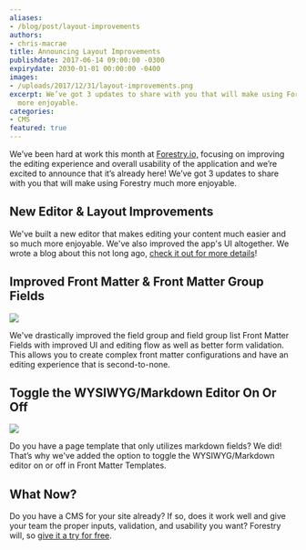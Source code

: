 ```yaml
---
aliases:
- /blog/post/layout-improvements
authors:
- chris-macrae
title: Announcing Layout Improvements
publishdate: 2017-06-14 09:00:00 -0300
expirydate: 2030-01-01 00:00:00 -0400
images:
- /uploads/2017/12/31/layout-improvements.png
excerpt: We’ve got 3 updates to share with you that will make using Forestry much
  more enjoyable.
categories:
- CMS
featured: true
---
```

We’ve been hard at work this month at [Forestry.io,](https://forestry.io) focusing on improving the editing experience and overall usability of the application and we’re excited to announce that it’s already here! We’ve got 3 updates to share with you that will make using Forestry much more enjoyable.

## New Editor & Layout Improvements

We've built a new editor that makes editing your content much easier and so much more enjoyable. We've also improved the app's UI altogether. We wrote a blog about this not long ago, [check it out for more details](https://forestry.io/blog/post/bigger-better-editor)!

## Improved Front Matter & Front Matter Group Fields

<img src="/uploads/2017/12/31/field-groups.gif" draggable="true" data-bukket-ext-bukket-draggable="true">

We've drastically improved the field group and field group list Front Matter Fields with improved UI and editing flow as well as better form validation. This allows you to create complex front matter configurations and have an editing experience that is second-to-none.

## Toggle the WYSIWYG/Markdown Editor On Or Off

<img src="/uploads/2017/12/31/hide-body.gif" draggable="true" data-bukket-ext-bukket-draggable="true">

Do you have a page template that only utilizes markdown fields? We did! That’s why we've added the option to toggle the WYSIWYG/Markdown editor on or off in Front Matter Templates.

## What Now?

Do you have a CMS for your site already? If so, does it work well and give your team the proper inputs, validation, and usability you want? Forestry will, so [give it a try for free](https://app.forestry.io/signup).
